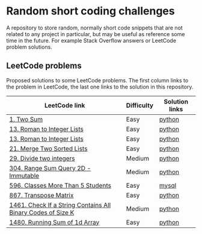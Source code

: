 # Random short coding challenges

A repository to store random, normally short code snippets that are not related to any project in particular, but may be useful as reference some time in the future. For example Stack Overflow answers or LeetCode problem solutions.

## LeetCode problems

Proposed solutions to some LeetCode problems. The first column links to the problem in LeetCode, the last one links to the solution in this repository.

| LeetCode link                                                         | Difficulty | Solution links                                     |
| --------------------------------------------------------------------- | ---------- | -------------------------------------------------- |
| [1. Two Sum][lc1]                                                     | Easy       | [python](leetcode/two_sum.py)                      |
| [13. Roman to Integer Lists][lc13]                                    | Easy       | [python](leetcode/roman_to_integer.py)             |
| [13. Roman to Integer Lists][lc13]                                    | Easy       | [python](leetcode/roman_to_integer.py)             |
| [21. Merge Two Sorted Lists][lc21]                                    | Easy       | [python](leetcode/merge_two_sorted_lists.py)       |
| [29. Divide two integers][lc29]                                       | Medium     | [python](leetcode/divide_two_integers.py)          |
| [304. Range Sum Query 2D - Immutable][lc304]                          | Medium     | [python](leetcode/divide_two_integers.py)          |
| [596. Classes More Than 5 Students][lc596]                            | Easy       | [mysql](leetcode/classes_more_than_5_students.sql) |
| [867. Transpose Matrix][lc867]                                        | Easy       | [python](leetcode/transpose-matrix.py)             |
| [1461. Check If a String Contains All Binary Codes of Size K][lc1461] | Medium     | [python](leetcode/has_all_codes.py)                |
| [1480. Running Sum of 1d Array][lc1480]                               | Easy       | [python](leetcode/running_sum.py)                  |

[lc1]: https://leetcode.com/problems/two-sum/
[lc13]: https://leetcode.com/problems/roman-to-integer/
[lc21]: https://leetcode.com/problems/merge-two-sorted-lists/
[lc29]: https://leetcode.com/problems/divide-two-integers/
[lc304]: https://leetcode.com/problems/range-sum-query-2d-immutable/
[lc596]: https://leetcode.com/problems/classes-more-than-5-students/
[lc867]: https://leetcode.com/problems/transpose-matrix/
[lc1461]: https://leetcode.com/problems/check-if-a-string-contains-all-binary-codes-of-size-k/
[lc1480]: https://leetcode.com/problems/running-sum-of-1d-array/
